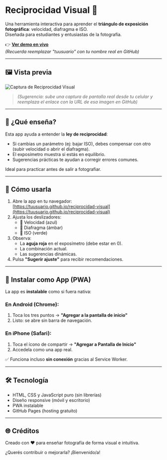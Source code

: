 # Reciprocidad Visual 📸

Una herramienta interactiva para aprender el **triángulo de exposición fotográfica**: velocidad, diafragma e ISO.  
Diseñada para estudiantes y entusiastas de la fotografía.

👉 **[Ver demo en vivo](https://tuusuario.github.io/reciprocidad-visual)**  
*(Recuerda reemplazar "tuusuario" con tu nombre real en GitHub)*

---

## 🖼️ Vista previa

![Captura de Reciprocidad Visual](https://via.placeholder.com/600x400/f8f7f5/111111?text=Reciprocidad+Visual+-+Expos%C3%ADmetro+Interactivo)

> *(Sugerencia: sube una captura de pantalla real desde tu celular y reemplaza el enlace con la URL de esa imagen en GitHub)*

---

## 🎯 ¿Qué enseña?

Esta app ayuda a entender la **ley de reciprocidad**:
- Si cambias un parámetro (ej: bajar ISO), debes compensar con otro (subir velocidad o abrir el diafragma).
- El exposímetro muestra si estás en equilibrio.
- Sugerencias prácticas te ayudan a corregir errores comunes.

Ideal para practicar antes de salir a fotografiar.

---

## 📱 Cómo usarla

1. Abre la app en tu navegador:  
   [https://tuusuario.github.io/reciprocidad-visual](https://tuusuario.github.io/reciprocidad-visual)
2. Ajusta los deslizadores:
   - 🔹 Velocidad (azul)
   - 🔹 Diafragma (ámbar)
   - 🔹 ISO (verde)
3. Observa:
   - La **aguja roja** en el exposímetro (debe estar en 0).
   - La combinación actual.
   - Las sugerencias dinámicas.
4. Pulsa **"Sugerir ajuste"** para recibir recomendaciones.

---

## 📲 Instalar como App (PWA)

La app es **instalable** como si fuera nativa:

### En Android (Chrome):
1. Toca los tres puntos → **"Agregar a la pantalla de inicio"**
2. Listo: se abre sin barra de navegación.

### En iPhone (Safari):
1. Toca el ícono de compartir → **"Agregar a Pantalla de Inicio"**
2. Accedela como una app real.

✅ Funciona incluso **sin conexión** gracias al Service Worker.

---

## 🛠️ Tecnología

- HTML, CSS y JavaScript puro (sin librerías)
- Diseño responsive (móvil y escritorio)
- PWA instalable
- GitHub Pages (hosting gratuito)

---

## 🌐 Créditos

Creado con ❤️ para enseñar fotografía de forma visual e intuitiva.

¿Querés contribuir o mejorarla? ¡Bienvenido/a!
